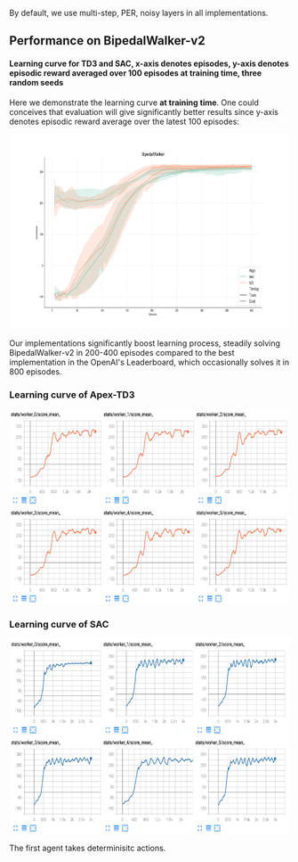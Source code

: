 By default, we use multi-step, PER, noisy layers in all implementations.

## Performance on BipedalWalker-v2

#### Learning curve for TD3 and SAC, x-axis denotes episodes, y-axis denotes episodic reward averaged over 100 episodes at training time, three random seeds

Here we demonstrate the learning curve **at training time**. One could conceives that evaluation will give significantly better results since y-axis denotes episodic reward average over the latest 100 episodes:

<p align="center">
<img src="/results/td3-sac.png" alt="td3-sac" height="350">
</p>

Our implementations significantly boost learning process, steadily solving BipedalWalker-v2 in 200-400 episodes compared to the best implementation in the OpenAI's Leaderboard, which occasionally solves it in 800 episodes. 

### Learning curve of Apex-TD3

<p align="center">
<img src="/results/apex-td3.png" alt="apex-td3" height="350">
</p>

### Learning curve of SAC

<p align="center">
<img src="/results/apex-sac.png" alt="apex-td3" height="350">
</p>

The first agent takes determinisitc actions.

